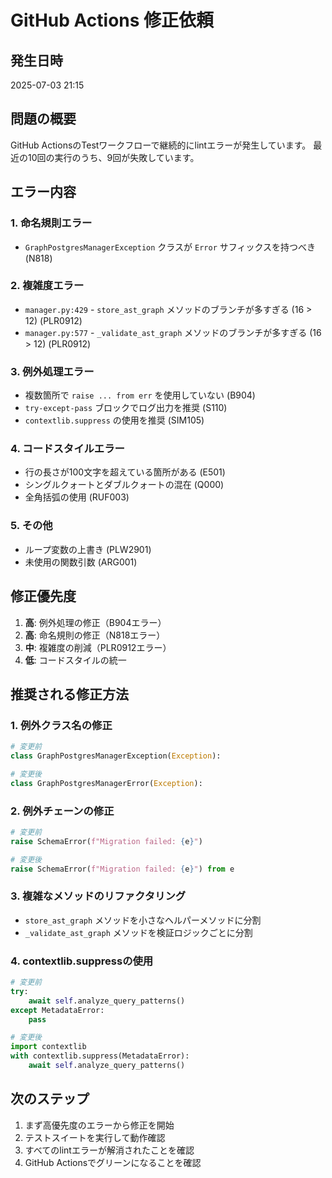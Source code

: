 # GitHub Actions 修正依頼

## 発生日時
2025-07-03 21:15

## 問題の概要
GitHub ActionsのTestワークフローで継続的にlintエラーが発生しています。
最近の10回の実行のうち、9回が失敗しています。

## エラー内容

### 1. 命名規則エラー
- `GraphPostgresManagerException` クラスが `Error` サフィックスを持つべき (N818)

### 2. 複雑度エラー
- `manager.py:429` - `store_ast_graph` メソッドのブランチが多すぎる (16 > 12) (PLR0912)
- `manager.py:577` - `_validate_ast_graph` メソッドのブランチが多すぎる (16 > 12) (PLR0912)

### 3. 例外処理エラー
- 複数箇所で `raise ... from err` を使用していない (B904)
- `try-except-pass` ブロックでログ出力を推奨 (S110)
- `contextlib.suppress` の使用を推奨 (SIM105)

### 4. コードスタイルエラー
- 行の長さが100文字を超えている箇所がある (E501)
- シングルクォートとダブルクォートの混在 (Q000)
- 全角括弧の使用 (RUF003)

### 5. その他
- ループ変数の上書き (PLW2901)
- 未使用の関数引数 (ARG001)

## 修正優先度
1. **高**: 例外処理の修正（B904エラー）
2. **高**: 命名規則の修正（N818エラー）
3. **中**: 複雑度の削減（PLR0912エラー）
4. **低**: コードスタイルの統一

## 推奨される修正方法

### 1. 例外クラス名の修正
```python
# 変更前
class GraphPostgresManagerException(Exception):

# 変更後
class GraphPostgresManagerError(Exception):
```

### 2. 例外チェーンの修正
```python
# 変更前
raise SchemaError(f"Migration failed: {e}")

# 変更後
raise SchemaError(f"Migration failed: {e}") from e
```

### 3. 複雑なメソッドのリファクタリング
- `store_ast_graph` メソッドを小さなヘルパーメソッドに分割
- `_validate_ast_graph` メソッドを検証ロジックごとに分割

### 4. contextlib.suppressの使用
```python
# 変更前
try:
    await self.analyze_query_patterns()
except MetadataError:
    pass

# 変更後
import contextlib
with contextlib.suppress(MetadataError):
    await self.analyze_query_patterns()
```

## 次のステップ
1. まず高優先度のエラーから修正を開始
2. テストスイートを実行して動作確認
3. すべてのlintエラーが解消されたことを確認
4. GitHub Actionsでグリーンになることを確認
